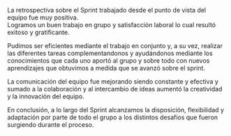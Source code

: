 La retrospectiva sobre el Sprint trabajado desde el punto de vista del equipo fue muy positiva.  
Logramos un buen trabajo en grupo y satisfacción laboral lo cual resultó exitoso y gratificante. 

Pudimos ser eficientes mediante el trabajo en conjunto y, a su vez, realizar las diferentes tareas complementandonos
y ayudándonos mediante los conocimientos que cada uno aportó al grupo y sobre todo con nuevos aprendizajes que obtuvimos
a medida que se avanzó sobre el sprint.

La comunicación del equipo fue mejorando siendo constante y efectiva y sumado a la colaboración y al intercambio de ideas 
aumentó la creatividad y la innovación del equipo.

En conclusión, a lo largo del Sprint alcanzamos la disposición, flexibilidad y adaptación por parte de todo el grupo a los distintos 
desafios que fueron surgiendo durante el proceso.
